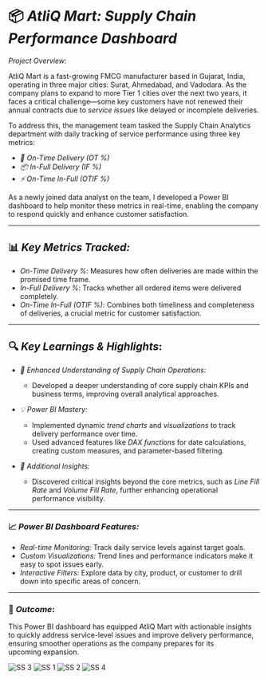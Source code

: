 
# 📦 *AtliQ Mart: Supply Chain Performance Dashboard*

*Project Overview:*

AtliQ Mart is a fast-growing FMCG manufacturer based in Gujarat, India, operating in three major cities: Surat, Ahmedabad, and Vadodara. As the company plans to expand to more Tier 1 cities over the next two years, it faces a critical challenge—some key customers have not renewed their annual contracts due to *service issues* like delayed or incomplete deliveries. 

To address this, the management team tasked the Supply Chain Analytics department with daily tracking of service performance using three key metrics:

- *🚚 On-Time Delivery (OT %)* 
- *📦 In-Full Delivery (IF %)* 
- *⚡ On-Time In-Full (OTIF %)*
  
As a newly joined data analyst on the team, I developed a Power BI dashboard to help monitor these metrics in real-time, enabling the company to respond quickly and enhance customer satisfaction.

---

## 📊 *Key Metrics Tracked:*
- *On-Time Delivery %*: Measures how often deliveries are made within the promised time frame.
- *In-Full Delivery %*: Tracks whether all ordered items were delivered completely.
- *On-Time In-Full (OTIF %)*: Combines both timeliness and completeness of deliveries, a crucial metric for customer satisfaction.

---

## 🔍 *Key Learnings & Highlights*:

- *🚀 Enhanced Understanding of Supply Chain Operations:* 
  - Developed a deeper understanding of core supply chain KPIs and business terms, improving overall analytical approaches.

- *💡 Power BI Mastery:* 
  - Implemented dynamic *trend charts* and *visualizations* to track delivery performance over time.
  - Used advanced features like *DAX functions* for date calculations, creating custom measures, and parameter-based filtering.

- *🔎 Additional Insights:*
  - Discovered critical insights beyond the core metrics, such as *Line Fill Rate* and *Volume Fill Rate*, further enhancing operational performance visibility.

---

### 📈 *Power BI Dashboard Features:*
- *Real-time Monitoring:* Track daily service levels against target goals.
- *Custom Visualizations:* Trend lines and performance indicators make it easy to spot issues early.
- *Interactive Filters:* Explore data by city, product, or customer to drill down into specific areas of concern.

---

### 🚀 *Outcome*:
This Power BI dashboard has equipped AtliQ Mart with actionable insights to quickly address service-level issues and improve delivery performance, ensuring smoother operations as the company prepares for its upcoming expansion.


![SS 3](https://github.com/user-attachments/assets/e349379f-a50e-4509-8b68-3f369409c8d7)
![SS 1](https://github.com/user-attachments/assets/f2553c40-635a-48de-826f-856771061ef0)
![SS 2](https://github.com/user-attachments/assets/35ea7522-1954-4e18-b0c8-148690d4d13e)
![SS 4](https://github.com/user-attachments/assets/73067b7f-49ff-4917-8188-b9271726b091)



